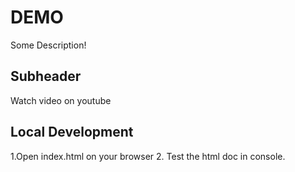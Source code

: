 # DEMO

Some Description!

## Subheader

Watch video on youtube

## Local Development

1.Open index.html on your browser 2. Test the html doc in console.
